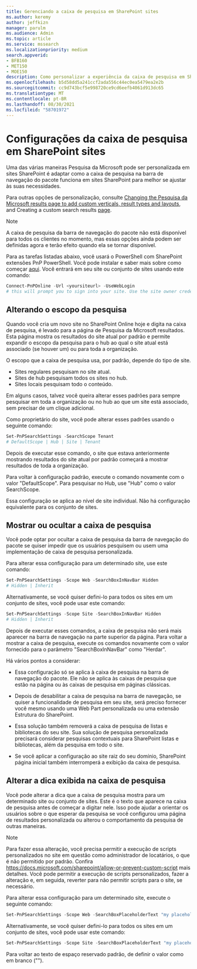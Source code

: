 ```yaml
---
title: Gerenciando a caixa de pesquisa em SharePoint sites
ms.author: keremy
author: jeffkizn
manager: parulm
ms.audience: Admin
ms.topic: article
ms.service: mssearch
ms.localizationpriority: medium
search.appverid:
- BFB160
- MET150
- MOE150
description: Como personalizar a experiência da caixa de pesquisa em SharePoint sites
ms.openlocfilehash: b5d58dd5a241ccf2ada556c44ec0ea5479ea2e2b
ms.sourcegitcommit: cc9d743bcf5e998720ce9cd6eefb4061d913dc65
ms.translationtype: MT
ms.contentlocale: pt-BR
ms.lasthandoff: 08/30/2021
ms.locfileid: "58701972"
---
```

# <a name="search-box-settings-on-sharepoint-sites"></a>Configurações da caixa de pesquisa em SharePoint sites

Uma das várias maneiras Pesquisa da Microsoft pode ser personalizada em sites SharePoint é adaptar como a caixa de pesquisa na barra de navegação do pacote funciona em sites SharePoint para melhor se ajustar às suas necessidades.

Para outras opções de personalização, consulte [Changing the Pesquisa da Microsoft results page to add custom verticals, result types and layouts](customize-search-page.md), and Creating a custom search results [page](create-search-results-pages.md).

> [!NOTE]
> A caixa de pesquisa da barra de navegação do pacote não está disponível para todos os clientes no momento, mas essas opções ainda podem ser definidas agora e terão efeito quando ela se tornar disponível.

Para as tarefas listadas abaixo, você usará o PowerShell com SharePoint extensões PnP PowerShell. Você pode instalar e saber mais sobre como começar [aqui](/powershell/sharepoint/sharepoint-pnp/sharepoint-pnp-cmdlets?view=sharepoint-ps). Você entrará em seu site ou conjunto de sites usando este comando:

```powershell
Connect-PnPOnline -Url <yoursiteurl> -UseWebLogin
# this will prompt you to sign into your site. Use the site owner credentials 
```

## <a name="changing-the-scope-of-search"></a>Alterando o escopo da pesquisa

Quando você cria um novo site no SharePoint Online hoje e digita na caixa de pesquisa, é levado para a página de Pesquisa da Microsoft resultados. Esta página mostra os resultados do site atual por padrão e permite expandir o escopo da pesquisa para o hub ao qual o site atual está associado (se houver um) ou para toda a organização.

O escopo que a caixa de pesquisa usa, por padrão, depende do tipo de site.

* Sites regulares pesquisam no site atual.
* Sites de hub pesquisam todos os sites no hub.
* Sites locais pesquisam todo o conteúdo.

Em alguns casos, talvez você queira alterar esses padrões para sempre pesquisar em toda a organização ou no hub ao que um site está associado, sem precisar de um clique adicional.

Como proprietário do site, você pode alterar esses padrões usando o seguinte comando:

```powershell
Set-PnPSearchSettings -SearchScope Tenant
# DefaultScope | Hub | Site | Tenant
```

Depois de executar esse comando, o site que estava anteriormente mostrando resultados do site atual por padrão começará a mostrar resultados de toda a organização.

Para voltar à configuração padrão, execute o comando novamente com o valor "DefaultScope". Para pesquisar no Hub, use "Hub" como o valor SearchScope.

Essa configuração se aplica ao nível de site individual. Não há configuração equivalente para os conjunto de sites.

## <a name="show-or-hide-the-search-box"></a>Mostrar ou ocultar a caixa de pesquisa

Você pode optar por ocultar a caixa de pesquisa da barra de navegação do pacote se quiser impedir que os usuários pesquisem ou usem uma implementação de caixa de pesquisa personalizada.

Para alterar essa configuração para um determinado site, use este comando:

```powershell
Set-PnPSearchSettings -Scope Web -SearchBoxInNavBar Hidden
# Hidden | Inherit
```

Alternativamente, se você quiser defini-lo para todos os sites em um conjunto de sites, você pode usar este comando:

```powershell
Set-PnPSearchSettings -Scope Site -SearchBoxInNavBar Hidden
# Hidden | Inherit
```

Depois de executar esses comandos, a caixa de pesquisa não será mais aparecer na barra de navegação na parte superior da página. Para voltar a mostrar a caixa de pesquisa, execute os comandos novamente com o valor fornecido para o parâmetro "SearchBoxInNavBar" como "Herdar".

Há vários pontos a considerar:

* Essa configuração só se aplica à caixa de pesquisa na barra de navegação do pacote. Ele não se aplica às caixas de pesquisa que estão na página ou às caixas de pesquisa em páginas clássicas.

* Depois de desabilitar a caixa de pesquisa na barra de navegação, se quiser a funcionalidade de pesquisa em seu site, será preciso fornecer você mesmo usando uma Web Part personalizada ou uma extensão Estrutura do SharePoint.

* Essa solução também removerá a caixa de pesquisa de listas e bibliotecas do seu site. Sua solução de pesquisa personalizada precisará considerar pesquisas contextuais para SharePoint listas e bibliotecas, além da pesquisa em todo o site.

* Se você aplicar a configuração ao site raiz do seu domínio, SharePoint página inicial também interromperá a exibição da caixa de pesquisa.

## <a name="changing-the-hint-displayed-in-the-search-box"></a>Alterar a dica exibida na caixa de pesquisa

Você pode alterar a dica que a caixa de pesquisa mostra para um determinado site ou conjunto de sites. Este é o texto que aparece na caixa de pesquisa antes de começar a digitar nele. Isso pode ajudar a orientar os usuários sobre o que esperar da pesquisa se você configurou uma página de resultados personalizada ou alterou o comportamento da pesquisa de outras maneiras.

> [!NOTE]
> Para fazer essa alteração, você precisa permitir a execução de scripts personalizados no site em questão como administrador de locatários, o que é não permitido por padrão. Confira https://docs.microsoft.com/sharepoint/allow-or-prevent-custom-script mais detalhes. Você pode permitir a execução de scripts personalizados, fazer a alteração e, em seguida, reverter para não permitir scripts para o site, se necessário.

Para alterar essa configuração para um determinado site, execute o seguinte comando:

```powershell
Set-PnPSearchSettings -Scope Web -SearchBoxPlaceholderText "my placeholder" 
```

Alternativamente, se você quiser defini-lo para todos os sites em um conjunto de sites, você pode usar este comando:

```powershell
Set-PnPSearchSettings -Scope Site -SearchBoxPlaceholderText "my placeholder" 
```

Para voltar ao texto de espaço reservado padrão, de definir o valor como em branco ("").